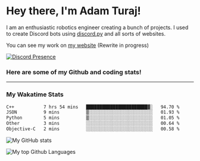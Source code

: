 # Hey there, I'm Adam Turaj!

I am an enthusiastic robotics engineer creating a bunch of projects. I used to create Discord bots using [discord.py](https://github.com/Rapptz/discord.py) and all sorts of websites.

You can see my work on [my website](https://adamturaj.com) (Rewrite in progress)

[![Discord Presence](https://lanyard.cnrad.dev/api/374147012599218176)](https://discord.com/users/374147012599218176)

### Here are some of my Github and coding stats!

---
### My Wakatime Stats
<!--START_SECTION:waka-->

```txt
C++           7 hrs 54 mins   ███████████████████████▓░   94.70 %
JSON          9 mins          ▒░░░░░░░░░░░░░░░░░░░░░░░░   01.93 %
Python        5 mins          ▒░░░░░░░░░░░░░░░░░░░░░░░░   01.05 %
Other         3 mins          ░░░░░░░░░░░░░░░░░░░░░░░░░   00.64 %
Objective-C   2 mins          ░░░░░░░░░░░░░░░░░░░░░░░░░   00.58 %
```

<!--END_SECTION:waka-->

![My GitHub stats](https://github-readme-stats.vercel.app/api?username=AdamTuraj&count_private=true&theme=dark)

![My top Github Languages](https://github-readme-stats.vercel.app/api/top-langs/?username=AdamTuraj&layout=compact&count_private=true&theme=dark)

